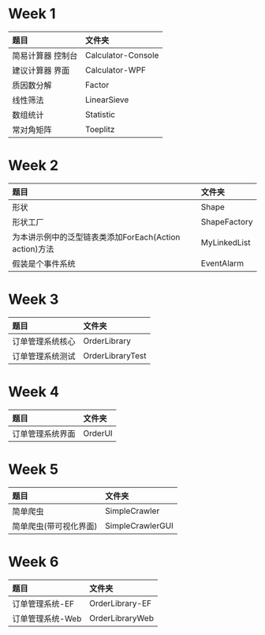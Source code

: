 # Week 1
|题目|文件夹|
|:----|:----|
|简易计算器 控制台|Calculator-Console|
|建议计算器 界面|Calculator-WPF|
|质因数分解|Factor|
|线性筛法|LinearSieve|
|数组统计|Statistic|
|常对角矩阵|Toeplitz|

# Week 2
|题目|文件夹|
|:----|:----|
|形状|Shape|
|形状工厂|ShapeFactory|
|为本讲示例中的泛型链表类添加ForEach(Action<T> action)方法|MyLinkedList|
|假装是个事件系统|EventAlarm|

# Week 3
|题目|文件夹|
|:----|:----|
|订单管理系统核心|OrderLibrary|
|订单管理系统测试|OrderLibraryTest|

# Week 4
|题目|文件夹|
|:----|:----|
|订单管理系统界面|OrderUI|

# Week 5
|题目|文件夹|
|:----|:----|
|简单爬虫|SimpleCrawler|
|简单爬虫(带可视化界面)|SimpleCrawlerGUI|

# Week 6
|题目|文件夹|
|:----|:----|
|订单管理系统-EF|OrderLibrary-EF|
|订单管理系统-Web|OrderLibraryWeb|